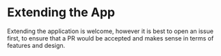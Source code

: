# Extending the App


Extending the application is welcome, however it is best to open an issue first, to ensure that a PR would be accepted and makes sense in terms of features and design.

